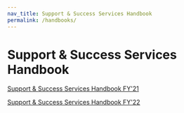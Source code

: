 ```yaml
---
nav_title: Support & Success Services Handbook
permalink: /handbooks/
---
```


# Support & Success Services Handbook

[Support & Success Services Handbook FY'21][2]

[Support & Success Services Handbook FY'22][1]


[1]: {{site.baseurl}}/services_handbook21/
[2]: {{site.baseurl}}/services_handbook/
